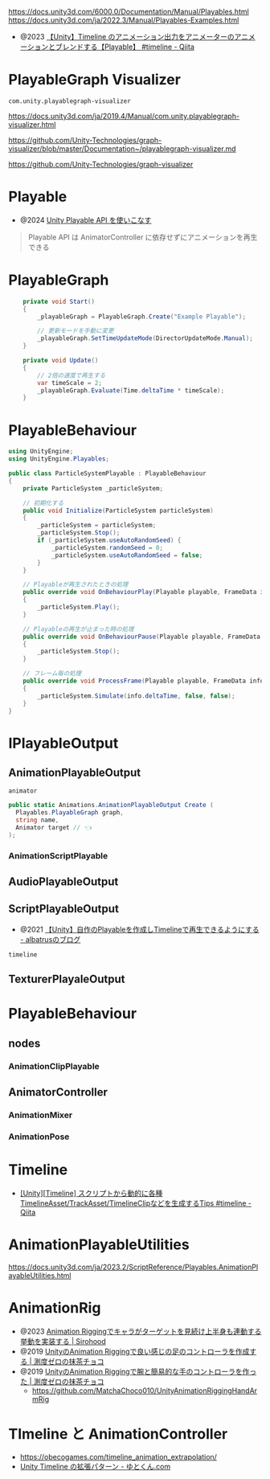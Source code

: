 https://docs.unity3d.com/6000.0/Documentation/Manual/Playables.html
https://docs.unity3d.com/ja/2022.3/Manual/Playables-Examples.html

- @2023 [【Unity】Timeline のアニメーション出力をアニメーターのアニメーションとブレンドする【Playable】 #timeline - Qiita](https://qiita.com/tsukimi_neko/items/f8a62df5e45fb9556f4d)

# PlayableGraph Visualizer

`com.unity.playablegraph-visualizer`

https://docs.unity3d.com/ja/2019.4/Manual/com.unity.playablegraph-visualizer.html

https://github.com/Unity-Technologies/graph-visualizer/blob/master/Documentation~/playablegraph-visualizer.md

https://github.com/Unity-Technologies/graph-visualizer

# Playable

- @2024 [Unity Playable API を使いこなす](https://zenn.dev/allways/articles/5b9ef33032d5fa)

> Playable API は AnimatorController に依存せずにアニメーションを再生できる

# PlayableGraph

```cs
    private void Start()
    {
        _playableGraph = PlayableGraph.Create("Example Playable");

        // 更新モードを手動に変更
        _playableGraph.SetTimeUpdateMode(DirectorUpdateMode.Manual);
    }

    private void Update()
    {
        // 2倍の速度で再生する
        var timeScale = 2;
        _playableGraph.Evaluate(Time.deltaTime * timeScale);
    }
```

# PlayableBehaviour

```cs
using UnityEngine;
using UnityEngine.Playables;

public class ParticleSystemPlayable : PlayableBehaviour
{
    private ParticleSystem _particleSystem;

    // 初期化する
    public void Initialize(ParticleSystem particleSystem)
    {
        _particleSystem = particleSystem;
        _particleSystem.Stop();
        if (_particleSystem.useAutoRandomSeed) {
            _particleSystem.randomSeed = 0;
            _particleSystem.useAutoRandomSeed = false;
        }
    }

    // Playableが再生されたときの処理
    public override void OnBehaviourPlay(Playable playable, FrameData info)
    {
        _particleSystem.Play();
    }

    // Playableの再生が止まった時の処理
    public override void OnBehaviourPause(Playable playable, FrameData info)
    {
        _particleSystem.Stop();
    }

    // フレーム毎の処理
    public override void ProcessFrame(Playable playable, FrameData info, object playerData)
    {
        _particleSystem.Simulate(info.deltaTime, false, false);
    }
}
```

# IPlayableOutput

## AnimationPlayableOutput

`animator`

```cs
public static Animations.AnimationPlayableOutput Create (
  Playables.PlayableGraph graph,
  string name,
  Animator target // 👈
);
```

### AnimationScriptPlayable

## AudioPlayableOutput

## ScriptPlayableOutput

- @2021 [【Unity】自作のPlayableを作成しTimelineで再生できるようにする - albatrusのブログ](https://albatrus.com/entry/2021/07/10/190000)

`timeline`

## TexturerPlayaleOutput

# PlayableBehaviour

## nodes

### AnimationClipPlayable

## AnimatorController

### AnimationMixer

### AnimationPose

# Timeline

- [\[Unity\]\[Timeline\] スクリプトから動的に各種TimelineAsset/TrackAsset/TimelineClipなどを生成するTips #timeline - Qiita](https://qiita.com/jukey17/items/af494ee34d0b9669bafb)

# AnimationPlayableUtilities

https://docs.unity3d.com/ja/2023.2/ScriptReference/Playables.AnimationPlayableUtilities.html

# AnimationRig

- @2023 [Animation Riggingでキャラがターゲットを見続け上半身も連動する挙動を実装する | Sirohood](https://sirohood.exp.jp/20230706-4980/)
- @2019 [UnityのAnimation Riggingで良い感じの足のコントローラを作成する | 測度ゼロの抹茶チョコ](https://matcha-choco010.net/2019/11/23/unity-animation-rigging-leg-controller/)
- @2019 [UnityのAnimation Riggingで腕と簡易的な手のコントローラを作った | 測度ゼロの抹茶チョコ](https://matcha-choco010.net/2019/11/24/unity-animation-rigging-hand-arm-controller/)
  - https://github.com/MatchaChoco010/UnityAnimationRiggingHandArmRig

# TImeline と AnimationController

- https://obecogames.com/timeline_animation_extrapolation/
- [Unity Timeline の拡張パターン - ゆとくん.com](https://yutokun.com/knowledges/unity-timeline-extension/index.html)
